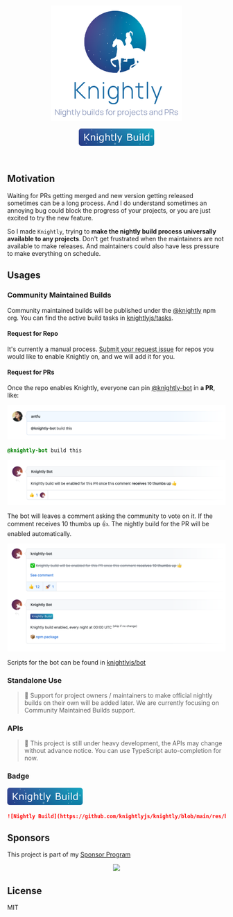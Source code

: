 <p align='center'>
  <img src='./res/logo.png' width='300' alt="Knightly Logo"/>
</p>

<p align='center'>
<img src='./res/badge.svg'>
<p>

<br>

## Motivation

Waiting for PRs getting merged and new version getting released sometimes can be a long process. And I do understand sometimes an annoying bug could block the progress of your projects, or you are just excited to try the new feature.

So I made `Knightly`, trying to **make the nightly build process universally available to any projects**. Don't get frustrated when the maintainers are not available to make releases. And maintainers could also have less pressure to make everything on schedule.

## Usages

### Community Maintained Builds

Community maintained builds will be published under the [@knightly](https://www.npmjs.com/org/knightly) npm org. You can find the active build tasks in [knightlyjs/tasks](https://github.com/knightlyjs/tasks).

#### Request for Repo

It's currently a manual process. [Submit your request issue](https://github.com/knightlyjs/tasks/issues/new?assignees=&labels=repo-request&template=knightly-build-request.md&title=%5BRequest%5D) for repos you would like to enable Knightly on, and we will add it for you.

#### Request for PRs

Once the repo enables Knightly, everyone can pin [@knightly-bot](https://github.com/knightly-bot) in **a PR**, like:

![](./res/pinning.png)

```css
@knightly-bot build this
```

![](./res/vote.png)

The bot will leaves a comment asking the community to vote on it. If the comment receives 10 thumbs up 👍. The nightly build for the PR will be enabled automatically.

![](./res/build.png)

Scripts for the bot can be found in [knightlyjs/bot](https://github.com/knightlyjs/bot)

### Standalone Use

> 🚧 Support for project owners / maintainers to make official nightly builds on their own will be added later. We are currently focusing on Community Maintained Builds support.

### APIs

> 🚧 This project is still under heavy development, the APIs may change without advance notice. You can use TypeScript auto-completion for now.

### Badge 

![](./res/badge.svg)

```md
![Nightly Build](https://github.com/knightlyjs/knightly/blob/main/res/badge.svg?raw=true)
```

## Sponsors

This project is part of my <a href='https://github.com/antfu-sponsors'>Sponsor Program</a>

<p align="center">
  <a href="https://cdn.jsdelivr.net/gh/antfu/static/sponsors.svg">
    <img src='https://cdn.jsdelivr.net/gh/antfu/static/sponsors.svg'/>
  </a>
</p>

## License

MIT

